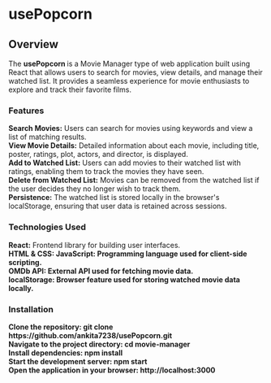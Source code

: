 # usePopcorn

<h2>Overview</h2>
The <B> usePopcorn </B>  is a Movie Manager type of web application built using React that allows users to search for movies, view details, and manage their watched list. It provides a seamless experience for movie enthusiasts to explore and track their favorite films.

<h3>Features</h3>
<b>Search Movies:</b> Users can search for movies using keywords and view a list of matching results.</br>
<b>View Movie Details:</b> Detailed information about each movie, including title, poster, ratings, plot, actors, and director, is displayed.</br>
<b>Add to Watched List:</b> Users can add movies to their watched list with ratings, enabling them to track the movies they have seen.</br>
<b>Delete from Watched List:</b> Movies can be removed from the watched list if the user decides they no longer wish to track them.</br>
<b>Persistence:</b> The watched list is stored locally in the browser's localStorage, ensuring that user data is retained across sessions.</br>

<h3>Technologies Used</h3>
<b>React:</b> Frontend library for building user interfaces.</br>
<b>HTML & CSS:</bMarkup and styling languages for structuring and designing the application.</br>
<b>JavaScript:</b> Programming language used for client-side scripting.</br>
<b>OMDb API:</b> External API used for fetching movie data.</br>
<b>localStorage:</b> Browser feature used for storing watched movie data locally.</br>

<h3>Installation</h3>
<b>Clone the repository:</b> git clone https://github.com/ankita7238/usePopcorn.git</br>
<b>Navigate to the project directory: </b>cd movie-manager</br>
<b>Install dependencies:</b> npm install</br>
<b>Start the development server:</b> npm start</br>
<b>Open the application in your browser:</b> http://localhost:3000</br>
